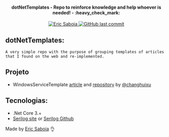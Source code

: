 <h4 align="center"> 
	dotNetTemplates - Repo to reinforce knowledge and help whoever is needed! - :heavy_check_mark: 
</h4>
<p align="center">	

	
  <a href="https://www.linkedin.com/in/eric-saboia-80236899/">
    <img alt="Eric Saboia" src="https://img.shields.io/badge/made%20by-SaboiaEric-green">
  </a>
  
  <a href="https://github.com/SaboiaEric/dotNetTemplates/commits/master">
    <img alt="GitHub last commit" src="https://img.shields.io/github/last-commit/SaboiaEric/dotNetTemplates">
  </a> 
</p>

## dotNetTemplates:

    A very simple repo with the purpose of grouping templates of articles that I found on the web and re-implemented.

## Projeto
- WindowsServiceTemplate [article](https://codeburst.io/create-a-windows-service-app-in-net-core-3-0-5ecb29fb5ad0) and [repository](https://github.com/changhuixu/dotnetlabs/tree/master/ASPNetCoreLabs/WindowsServiceDemo) by [@changhuixu](https://github.com/changhuixu)

## Tecnologias:

- .Net Core 3.+
- [Serilog site](https://serilog.net/) or  [Serilog Github](https://github.com/serilog/serilog)


Made by [Eric Saboia](https://www.linkedin.com/in/eric-saboia-80236899/) :ok_hand:
